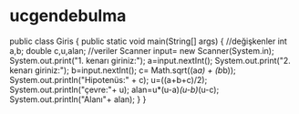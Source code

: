# ucgendebulma
public class Giris {     public static void main(String[] args) {         //değişkenler         int a,b;         double c,u,alan;           //veriler         Scanner input= new Scanner(System.in);         System.out.print("1. kenarı giriniz:");         a=input.nextInt();         System.out.print("2. kenarı giriniz:");         b=input.nextInt();          c= Math.sqrt((a*a) + (b*b));         System.out.println("Hipotenüs:" + c);          u=((a+b+c)/2);         System.out.println("çevre:"+ u);         alan=u*(u-a)*(u-b)*(u-c);         System.out.println("Alanı"+ alan);      }  }
